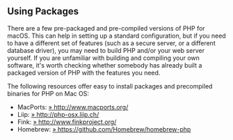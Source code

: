 Using Packages
--------------

There are a few pre-packaged and pre-compiled versions of PHP for macOS.
This can help in setting up a standard configuration, but if you need to
have a different set of features (such as a secure server, or a
different database driver), you may need to build PHP and/or your web
server yourself. If you are unfamiliar with building and compiling your
own software, it's worth checking whether somebody has already built a
packaged version of PHP with the features you need.

The following resources offer easy to install packages and precompiled
binaries for PHP on Mac OS:

-   <span class="simpara"> MacPorts:
    <a href="http://www.macports.org/" class="link external">» http://www.macports.org/</a>
    </span>
-   <span class="simpara"> Liip:
    <a href="http://php-osx.liip.ch/" class="link external">» http://php-osx.liip.ch/</a>
    </span>
-   <span class="simpara"> Fink:
    <a href="http://www.finkproject.org/" class="link external">» http://www.finkproject.org/</a>
    </span>
-   <span class="simpara"> Homebrew:
    <a href="https://github.com/Homebrew/homebrew-php" class="link external">» https://github.com/Homebrew/homebrew-php</a>
    </span>
